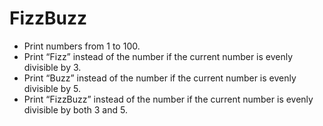 FizzBuzz
====

- Print numbers from 1 to 100.
- Print “Fizz” instead of the number if the current number is evenly divisible by 3.
- Print “Buzz” instead of the number if the current number is evenly divisible by 5.
- Print “FizzBuzz” instead of the number if the current number is evenly divisible by both 3 and 5.